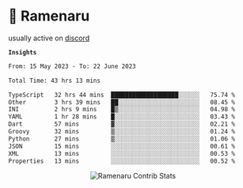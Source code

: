 # 🍜 Ramenaru

usually active on <a href="https://discordapp.com/users/503291004200157185">discord</a> 

**`Insights`**

<!--START_SECTION:waka-->

```txt
From: 15 May 2023 - To: 22 June 2023

Total Time: 43 hrs 13 mins

TypeScript   32 hrs 44 mins  ███████████████████░░░░░░   75.74 %
Other        3 hrs 39 mins   ██░░░░░░░░░░░░░░░░░░░░░░░   08.45 %
INI          2 hrs 9 mins    █▒░░░░░░░░░░░░░░░░░░░░░░░   04.98 %
YAML         1 hr 28 mins    █░░░░░░░░░░░░░░░░░░░░░░░░   03.43 %
Dart         57 mins         ▓░░░░░░░░░░░░░░░░░░░░░░░░   02.21 %
Groovy       32 mins         ▒░░░░░░░░░░░░░░░░░░░░░░░░   01.24 %
Python       27 mins         ▒░░░░░░░░░░░░░░░░░░░░░░░░   01.06 %
JSON         15 mins         ░░░░░░░░░░░░░░░░░░░░░░░░░   00.61 %
XML          13 mins         ░░░░░░░░░░░░░░░░░░░░░░░░░   00.53 %
Properties   13 mins         ░░░░░░░░░░░░░░░░░░░░░░░░░   00.52 %
```

<!--END_SECTION:waka-->

<div style="text-align: center;">
   <img align="center" src="https://github-readme-streak-stats.herokuapp.com/?user=Ramenaru&theme=dark&card_width=520" alt="Ramenaru Contrib Stats" />
</div>



